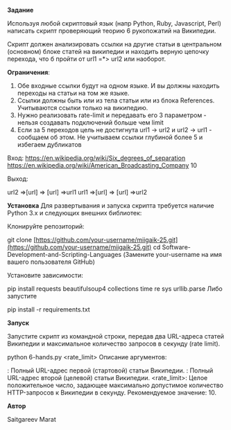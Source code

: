 **Задание**

Используя любой скриптовый язык (напр Python, Ruby, Javascript, Perl)  написать скрипт проверяющий теорию 6 рукопожатий на Википедии.

Скрипт должен анализировать ссылки на другие статьи в центральном (основном) блоке статей на википедии и находить верную цепочку перехода, что б пройти от url1 =*> url2 или наоборот.

**Ограничения**:
1) Обе входные ссылки будут на одном языке. И вы должны находить переходы на статьи на том же языке.
2) Ссылки должны быть или из тела статьи или из блока References. Учитываются ссылки только на википедию.
3) Нужно реализовать rate-limit и передавать его 3 параметром - нельзя создавать подключений больше чем limit
4) Если за 5 переходов цель не достигнута url1 -> url2 и url2 -> url1 - сообщаем об этом. Не учитываем ссылки глубиной более 5 и избегаем дубликатов


Вход:
https://en.wikipedia.org/wiki/Six_degrees_of_separation
https://en.wikipedia.org/wiki/American_Broadcasting_Company 10

Выход:

url2 =>[url] => [url] =>url1
url1 =>[url] => [url] =>url2

**Установка**
Для развертывания и запуска скрипта требуется наличие Python 3.x и следующих внешних библиотек:

Клонируйте репозиторий:

git clone [https://github.com/your-username/miigaik-25.git](https://github.com/your-username/miigaik-25.git)
cd Software-Development-and-Scripting-Languages
(Замените your-username на имя вашего пользователя GitHub)

Установите зависимости:

pip install requests beautifulsoup4 collections time re sys urllib.parse
Либо запустите

pip install -r requirements.txt

**Запуск**

Запустите скрипт из командной строки, передав два URL-адреса статей Википедии и максимальное количество запросов в секунду (rate limit).

python 6-hands.py <url1> <url2> <rate_limit>
Описание аргументов:

<url1>: Полный URL-адрес первой (стартовой) статьи Википедии.
<url2>: Полный URL-адрес второй (целевой) статьи Википедии.
<rate_limit>: Целое положительное число, задающее максимально допустимое количество HTTP-запросов к Википедии в секунду. Рекомендуемое значение: 10.

**Автор**

Saitgareev Marat
